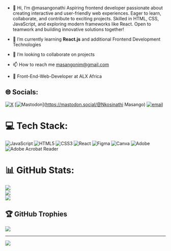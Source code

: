 - 👋 Hi, I’m @masangonathi Aspiring frontend developer passionate about creating interactive and user-friendly web experiences. Eager to learn, collaborate, and contribute to exciting projects. Skilled in HTML, CSS, JavaScript, and exploring modern frameworks like React.        Open to teamwork and building innovative solutions together!
  
- 🌱 I’m currently learning **React.js** and additional Frontend Development Technologies<br/>
- 💞️ I’m looking to collaborate on projects<br/>
- 📫 How to reach me masangonim@gmail.com<br/>
- 🧠 Front-End-Web-Developer at ALX Africa
  
  
## 🌐 Socials:
[![X](https://img.shields.io/badge/X-black.svg?logo=X&logoColor=white)](https://x.com/Nkosi_FE) [![Mastodon](https://img.shields.io/badge/-MASTODON-%232B90D9?logo=mastodon&logoColor=white)](https://mastodon.social/@Nkosinathi Masango) [![email](https://img.shields.io/badge/Email-D14836?logo=gmail&logoColor=white)](mailto:masangonim@gmail.com) 

# 💻 Tech Stack:
![JavaScript](https://img.shields.io/badge/javascript-%23323330.svg?style=for-the-badge&logo=javascript&logoColor=%23F7DF1E) ![HTML5](https://img.shields.io/badge/html5-%23E34F26.svg?style=for-the-badge&logo=html5&logoColor=white) ![CSS3](https://img.shields.io/badge/css3-%231572B6.svg?style=for-the-badge&logo=css3&logoColor=white) ![React](https://img.shields.io/badge/react-%2320232a.svg?style=for-the-badge&logo=react&logoColor=%2361DAFB) ![Figma](https://img.shields.io/badge/figma-%23F24E1E.svg?style=for-the-badge&logo=figma&logoColor=white) ![Canva](https://img.shields.io/badge/Canva-%2300C4CC.svg?style=for-the-badge&logo=Canva&logoColor=white) ![Adobe](https://img.shields.io/badge/adobe-%23FF0000.svg?style=for-the-badge&logo=adobe&logoColor=white) ![Adobe Acrobat Reader](https://img.shields.io/badge/Adobe%20Acrobat%20Reader-EC1C24.svg?style=for-the-badge&logo=Adobe%20Acrobat%20Reader&logoColor=white)
# 📊 GitHub Stats:
![](https://github-readme-stats.vercel.app/api?username=masangonathi&theme=dark&hide_border=false&include_all_commits=false&count_private=false)<br/>
![](https://nirzak-streak-stats.vercel.app/?user=masangonathi&theme=dark&hide_border=false)<br/>
![](https://github-readme-stats.vercel.app/api/top-langs/?username=masangonathi&theme=dark&hide_border=false&include_all_commits=false&count_private=false&layout=compact)

## 🏆 GitHub Trophies
![](https://github-profile-trophy.vercel.app/?username=masangonathi&theme=radical&no-frame=false&no-bg=true&margin-w=4)

---
[![](https://visitcount.itsvg.in/api?id=masangonathi&icon=0&color=0)](https://visitcount.itsvg.in)

<!-- Proudly created with GPRM ( https://gprm.itsvg.in ) -->

<!---
masangonathi/masangonathi is a ✨ special ✨ repository because its `README.md` (this file) appears on your GitHub profile.
You can click the Preview link to take a look at your changes.
--->

